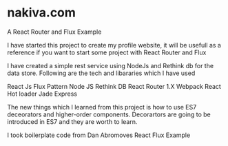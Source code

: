 # nakiva.com
A React Router and Flux Example

I have started this project to create my profile website, 
it will be usefull as a reference if you want to start some project with React Router and Flux

I have created a simple rest service using NodeJs and Rethink db for the data store.
Following are the tech and libararies which I have used

React Js
Flux Pattern
Node JS
Rethink DB
React Router 1.X
Webpack
React Hot loader
Jade
Express


The new things which I learned from this project is how to use ES7 deceorators and higher-order components. Decorartors are going to be introduced in ES7 and they are worth to learn.

I took boilerplate code from Dan Abromoves React Flux Example
